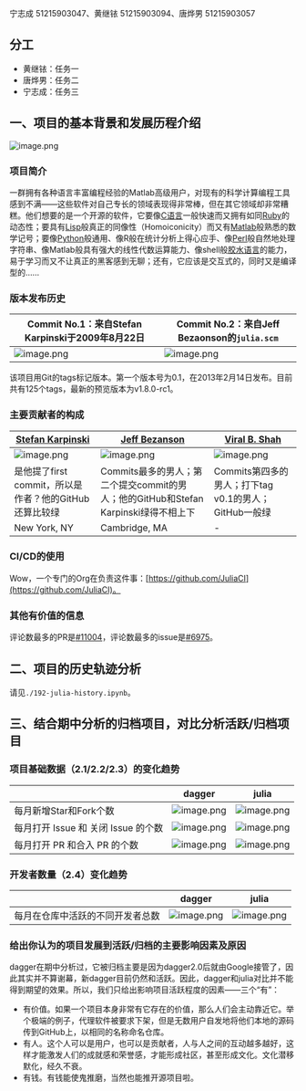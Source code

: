 宁志成 51215903047、黄继铱 51215903094、唐烨男 51215903057
## 分工

- 黄继铱：任务一
- 唐烨男：任务二
- 宁志成：任务三
## 一、项目的基本背景和发展历程介绍
![image.png](https://cdn.nlark.com/yuque/0/2022/png/21625412/1655909654365-fe32cb38-1503-47dc-9732-088758964acc.png#clientId=u157b3571-2c48-4&crop=0&crop=0&crop=1&crop=1&from=paste&height=944&id=u17a49cbe&margin=%5Bobject%20Object%5D&name=image.png&originHeight=1888&originWidth=2924&originalType=binary&ratio=1&rotation=0&showTitle=false&size=3581745&status=done&style=none&taskId=u1d937e65-dc20-42a0-8d96-943a1585dcf&title=&width=1462)
### 项目简介
一群拥有各种语言丰富编程经验的Matlab高级用户，对现有的科学计算编程工具感到不满——这些软件对自己专长的领域表现得非常棒，但在其它领域却非常糟糕。他们想要的是一个开源的软件，它要像[C语言](https://baike.baidu.com/item/C%E8%AF%AD%E8%A8%80/105958)一般快速而又拥有如同[Ruby](https://baike.baidu.com/item/Ruby/11419)的动态性；要具有[Lisp](https://baike.baidu.com/item/Lisp/22083)般真正的同像性（Homoiconicity）而又有[Matlab](https://baike.baidu.com/item/Matlab/263035)般熟悉的数学记号；要像[Python](https://baike.baidu.com/item/Python/407313)般通用、像R般在统计分析上得心应手、像[Perl](https://baike.baidu.com/item/Perl/851577)般自然地处理字符串、像Matlab般具有强大的线性代数运算能力、像shell般[胶水语言](https://baike.baidu.com/item/%E8%83%B6%E6%B0%B4%E8%AF%AD%E8%A8%80/3564482)的能力，易于学习而又不让真正的黑客感到无聊；还有，它应该是交互式的，同时又是编译型的……
### 版本发布历史
| Commit No.1：来自Stefan Karpinski于2009年8月22日 | Commit No.2：来自Jeff Bezaonson的`julia.scm` |
| --- | --- |
| ![image.png](https://cdn.nlark.com/yuque/0/2022/png/21625412/1655910169605-bc9bacf1-fa55-4b7b-8d0e-ba9f1dde872d.png#clientId=u157b3571-2c48-4&crop=0&crop=0&crop=1&crop=1&from=paste&height=123&id=ue764d7f6&margin=%5Bobject%20Object%5D&name=image.png&originHeight=246&originWidth=762&originalType=binary&ratio=1&rotation=0&showTitle=false&size=37761&status=done&style=none&taskId=ua27ef705-eec0-4b7c-b64e-567f501cf2b&title=&width=381) | ![image.png](https://cdn.nlark.com/yuque/0/2022/png/21625412/1655910426797-9a04fe58-288a-4505-9d9c-8e9c5f6cd86b.png#clientId=u157b3571-2c48-4&crop=0&crop=0&crop=1&crop=1&from=paste&height=312&id=uc4b1bdb8&margin=%5Bobject%20Object%5D&name=image.png&originHeight=624&originWidth=1352&originalType=binary&ratio=1&rotation=0&showTitle=false&size=103674&status=done&style=none&taskId=u3f678094-a44f-471b-80e7-230a2095cbf&title=&width=676) |

该项目用Git的tags标记版本。第一个版本号为0.1，在2013年2月14日发布。目前共有125个tags，最新的预览版本为v1.8.0-rc1。
### 主要贡献者的构成
| [Stefan Karpinski](https://github.com/StefanKarpinski) | [Jeff Bezanson](https://github.com/JeffBezanson)  | [Viral B. Shah](https://github.com/ViralBShah)  |
| --- | --- | --- |
| ![image.png](https://cdn.nlark.com/yuque/0/2022/png/21625412/1655911042489-5c057395-ea9a-4033-9dfd-d7ca82bbe447.png#clientId=u157b3571-2c48-4&crop=0&crop=0&crop=1&crop=1&from=paste&height=230&id=uc45b6ed8&margin=%5Bobject%20Object%5D&name=image.png&originHeight=460&originWidth=460&originalType=binary&ratio=1&rotation=0&showTitle=false&size=268418&status=done&style=none&taskId=uea2b6c8d-77f4-4456-aee7-2f17861366a&title=&width=230) | ![image.png](https://cdn.nlark.com/yuque/0/2022/png/21625412/1655911238957-a732219d-6ca3-487d-a014-0a2c36aef33e.png#clientId=u157b3571-2c48-4&crop=0&crop=0&crop=1&crop=1&from=paste&height=230&id=ua3995411&margin=%5Bobject%20Object%5D&name=image.png&originHeight=460&originWidth=460&originalType=binary&ratio=1&rotation=0&showTitle=false&size=199839&status=done&style=none&taskId=u7111b0f2-5e8f-4bba-ad2b-11145543e52&title=&width=230) | ![image.png](https://cdn.nlark.com/yuque/0/2022/png/21625412/1655911231033-99a7e6be-87d9-4b6e-9b2c-52cd1c185539.png#clientId=u157b3571-2c48-4&crop=0&crop=0&crop=1&crop=1&from=paste&height=230&id=u193ec63a&margin=%5Bobject%20Object%5D&name=image.png&originHeight=460&originWidth=460&originalType=binary&ratio=1&rotation=0&showTitle=false&size=188907&status=done&style=none&taskId=uf1ea22e9-6f3a-4271-9713-78aeb74537e&title=&width=230) |
| 是他提了first commit，所以是作者？他的GitHub还算比较绿 | Commits最多的男人；第二个提交commit的男人；他的GitHub和Stefan Karpinski绿得不相上下 | Commits第四多的男人；打下tag v0.1的男人；GitHub一般绿 |
| New York, NY | Cambridge, MA | - |

### CI/CD的使用
Wow，一个专门的Org在负责这件事：[https://github.com/JuliaCI](https://github.com/JuliaCI)。
### 其他有价值的信息
评论数最多的PR是[#11004](https://github.com/JuliaLang/julia/pull/11004)，评论数最多的issue是[#6975](https://github.com/JuliaLang/julia/issues/6975)。
## 二、项目的历史轨迹分析
请见`./192-julia-history.ipynb`。
## 三、结合期中分析的归档项目，对比分析活跃/归档项目
### 项目基础数据（2.1/2.2/2.3）的变化趋势
|  | dagger | julia |
| --- | --- | --- |
| 每月新增Star和Fork个数 | ![image.png](https://cdn.nlark.com/yuque/0/2022/png/21625412/1655911827833-cc4344ca-65fc-4fa3-8033-174eaf24933e.png#clientId=uc5d60d22-50fc-4&crop=0&crop=0&crop=1&crop=1&from=paste&height=218&id=u5aa8c974&margin=%5Bobject%20Object%5D&name=image.png&originHeight=436&originWidth=1608&originalType=binary&ratio=1&rotation=0&showTitle=false&size=89066&status=done&style=none&taskId=ua3ad5f95-4f26-459d-924f-eee16f0937b&title=&width=804) | ![image.png](https://cdn.nlark.com/yuque/0/2022/png/21625412/1655911871821-9f0f0635-0d67-4d12-a8ce-0f984f3b3167.png#clientId=uc5d60d22-50fc-4&crop=0&crop=0&crop=1&crop=1&from=paste&height=215&id=u90108f2c&margin=%5Bobject%20Object%5D&name=image.png&originHeight=430&originWidth=1624&originalType=binary&ratio=1&rotation=0&showTitle=false&size=68936&status=done&style=none&taskId=u21c33761-d554-42ed-a68c-7ea20161f4d&title=&width=812) |
| 每月打开 Issue 和 关闭 Issue 的个数 | ![image.png](https://cdn.nlark.com/yuque/0/2022/png/21625412/1655911837854-4a767421-0644-489e-92fb-ac2871b612db.png#clientId=uc5d60d22-50fc-4&crop=0&crop=0&crop=1&crop=1&from=paste&height=237&id=u07458dde&margin=%5Bobject%20Object%5D&name=image.png&originHeight=474&originWidth=1644&originalType=binary&ratio=1&rotation=0&showTitle=false&size=98932&status=done&style=none&taskId=u6e1c22ae-b83e-4238-bee1-5e8709e1d47&title=&width=822) | ![image.png](https://cdn.nlark.com/yuque/0/2022/png/21625412/1655911879336-0b523ec6-56a4-4f36-a586-4d97474317a2.png#clientId=uc5d60d22-50fc-4&crop=0&crop=0&crop=1&crop=1&from=paste&height=219&id=u46af909a&margin=%5Bobject%20Object%5D&name=image.png&originHeight=438&originWidth=1626&originalType=binary&ratio=1&rotation=0&showTitle=false&size=125274&status=done&style=none&taskId=ub885a7cd-783c-41aa-bd4a-feb738d5c72&title=&width=813) |
| 每月打开 PR 和合入 PR 的个数 | ![image.png](https://cdn.nlark.com/yuque/0/2022/png/21625412/1655911850532-a2c1977a-9bab-45db-815f-9f5ff58b669f.png#clientId=uc5d60d22-50fc-4&crop=0&crop=0&crop=1&crop=1&from=paste&height=235&id=u2eefc293&margin=%5Bobject%20Object%5D&name=image.png&originHeight=470&originWidth=1616&originalType=binary&ratio=1&rotation=0&showTitle=false&size=65945&status=done&style=none&taskId=u3b67ae43-d608-4e42-a770-8e2898de7b0&title=&width=808) | ![image.png](https://cdn.nlark.com/yuque/0/2022/png/21625412/1655911886063-67e38474-79aa-4c6a-bbb2-98d40e699541.png#clientId=uc5d60d22-50fc-4&crop=0&crop=0&crop=1&crop=1&from=paste&height=210&id=uc492d140&margin=%5Bobject%20Object%5D&name=image.png&originHeight=420&originWidth=1636&originalType=binary&ratio=1&rotation=0&showTitle=false&size=128396&status=done&style=none&taskId=udd12b236-1be0-4ed8-8d96-9779186f38c&title=&width=818) |

### 开发者数量（2.4）变化趋势
|  | dagger | julia |
| --- | --- | --- |
| 每月在仓库中活跃的不同开发者总数 | ![image.png](https://cdn.nlark.com/yuque/0/2022/png/21625412/1655911858318-8e46141d-739f-4a27-91aa-a194b3f2b810.png#clientId=uc5d60d22-50fc-4&crop=0&crop=0&crop=1&crop=1&from=paste&height=232&id=wJ4qv&margin=%5Bobject%20Object%5D&name=image.png&originHeight=464&originWidth=1492&originalType=binary&ratio=1&rotation=0&showTitle=false&size=68954&status=done&style=none&taskId=u835c77a5-1da3-4dbc-8628-4bb5bb3789e&title=&width=746) | ![image.png](https://cdn.nlark.com/yuque/0/2022/png/21625412/1655911892043-e70075bf-abde-4250-baca-5818fd470b55.png#clientId=uc5d60d22-50fc-4&crop=0&crop=0&crop=1&crop=1&from=paste&height=236&id=pLMjl&margin=%5Bobject%20Object%5D&name=image.png&originHeight=472&originWidth=1502&originalType=binary&ratio=1&rotation=0&showTitle=false&size=58347&status=done&style=none&taskId=u704ea7f5-54b2-46fa-827f-a6d7357b909&title=&width=751) |

### 给出你认为的项目发展到活跃/归档的主要影响因素及原因
dagger在期中分析过，它被归档主要是因为dagger2.0后就由Google接管了，因此其实并不算谢幕，新dagger目前仍然和活跃。因此，dagger和julia对比并不能得到期望的效果。所以，我们只给出影响项目活跃程度的因素——三个“有”：

- 有价值。如果一个项目本身非常有它存在的价值，那么人们会主动靠近它。举个极端的例子，代理软件被要求下架，但是无数用户自发地将他们本地的源码传到GitHub上，以相同的名称命名仓库。
- 有人。这个人可以是用户，也可以是贡献者，人与人之间的互动越多越好，这样才能激发人们的成就感和荣誉感，才能形成社区，甚至形成文化。文化潜移默化，经久不衰。
- 有钱。有钱能使鬼推磨，当然也能推开源项目啦。
